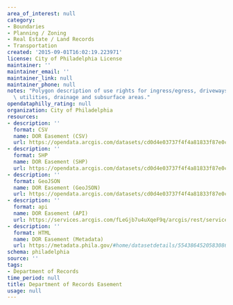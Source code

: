```yaml
---
area_of_interest: null
category:
- Boundaries
- Planning / Zoning
- Real Estate / Land Records
- Transportation
created: '2015-09-01T16:02:19.223971'
license: City of Philadelphia License
maintainer: ''
maintainer_email: ''
maintainer_link: null
maintainer_phone: null
notes: "Polygon description of use rights for ingress/egress, driveways, alleyways,\
  \ utilities, drainage and subsurface areas."
opendataphilly_rating: null
organization: City of Philadelphia
resources:
- description: ''
  format: CSV
  name: DOR Easement (CSV)
  url: https://opendata.arcgis.com/datasets/cd0d4e03737f4f4a81833f87e0c2f66d_0.csv
- description: ''
  format: SHP
  name: DOR Easement (SHP)
  url: https://opendata.arcgis.com/datasets/cd0d4e03737f4f4a81833f87e0c2f66d_0.zip
- description: ''
  format: GeoJSON
  name: DOR Easement (GeoJSON)
  url: https://opendata.arcgis.com/datasets/cd0d4e03737f4f4a81833f87e0c2f66d_0.geojson
- description: ''
  format: api
  name: DOR Easement (API)
  url: https://services.arcgis.com/fLeGjb7u4uXqeF9q/arcgis/rest/services/DOR_Easement/FeatureServer/0/query?outFields=*&where=1%3D1
- description: ''
  format: HTML
  name: DOR Easement (Metadata)
  url: https://metadata.phila.gov/#home/datasetdetails/5543864520583086178c4e79/representationdetails/55438a829b989a05172d0cf9/
schema: philadelphia
source: ''
tags:
- Department of Records
time_period: null
title: Department of Records Easement
usage: null
---
```

